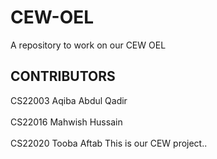 # CEW-OEL
A repository to work on our CEW OEL

## CONTRIBUTORS
CS22003 Aqiba Abdul Qadir <br/>   
CS22016 Mahwish Hussain <br/>   
CS22020 Tooba Aftab 
This is our CEW project..